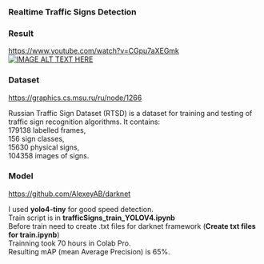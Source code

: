### Realtime Traffic Signs Detection

### Result
https://www.youtube.com/watch?v=CGpu7aXEGmk<br>
[![IMAGE ALT TEXT HERE](https://img.youtube.com/vi/CGpu7aXEGmk/0.jpg)](https://www.youtube.com/watch?v=CGpu7aXEGmk)


### Dataset
https://graphics.cs.msu.ru/ru/node/1266

Russian Traffic Sign Dataset (RTSD) is a dataset for training and testing of traffic sign recognition algorithms. It contains:\
179138 labelled frames,\
156 sign classes,\
15630 physical signs,\
104358 images of signs.

### Model
https://github.com/AlexeyAB/darknet

I used <b>yolo4-tiny</b> for good speed detection.\
Train script is in <b>trafficSigns_train_YOLOV4.ipynb</b>\
Before train need to create .txt files for darknet framework (<b>Create txt files for train.ipynb</b>)\
Trainning took 70 hours in Colab Pro.\
Resulting mAP (mean Average Precision) is 65%.




